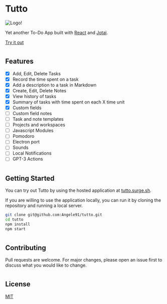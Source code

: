 # Tutto

![Logo!](https://tutto.surge.sh/android-chrome-192x192.png)

Yet another To-Do App built with [React](https://reactjs.org/) and [Jotai](https://jotai.org).

[Try it out](https://tutto.surge.sh)

#
## Features
- [x] Add, Edit, Delete Tasks
- [x] Record the time spent on a task
- [x] Add a description to a task in Markdown
- [x] Create, Edit, Delete Notes
- [x] View history of tasks
- [x] Summary of tasks with time spent on each X time unit
- [x] Custom fields
- [ ] Custom field notes
- [ ] Task and note templates
- [ ] Projects and workspaces
- [ ] Javascript Modules
- [ ] Pomodoro
- [ ] Electron port
- [ ] Sounds
- [ ] Local Notifications
- [ ] GPT-3 Actions

#

## Getting Started

You can try out Tutto by using the hosted application at [tutto.surge.sh](https://tutto.surge.sh). 

If you are willing to use the application locally, you can run it by cloning the repository and running a local server.

```bash
git clone git@github.com:Angele91/tutto.git
cd tutto
npm install
npm start
```

#

## Contributing

Pull requests are welcome. For major changes, please open an issue first to discuss what you would like to change.

#

## License
[MIT](https://choosealicense.com/licenses/mit/)
